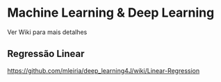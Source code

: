 # Machine Learning & Deep Learning

Ver Wiki para mais detalhes

## Regressão Linear

https://github.com/mleiria/deep_learning4J/wiki/Linear-Regression


